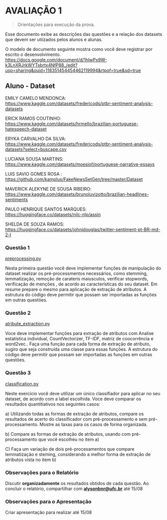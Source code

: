 # AVALIAÇÃO 1
> Orientações para execução da prova.

Esse documento exibe as descrições das questões e a relação dos datasets que devem ser utiizados 
pelos alunos e alunas.

O modelo de documento seguinte mostra como você deve registrar por escrito o desenvolvimento. 
https://docs.google.com/document/d/1hIwPx9W-k3LnXRJrkWYTsbrtx4NfP88_/edit?usp=sharing&ouid=118351454454462119994&rtpof=true&sd=true

##  Aluno - Dataset

EMILY CAMELO MENDONCA: https://www.kaggle.com/datasets/fredericods/ptbr-sentiment-analysis-datasets

ERICK RAMOS COUTINHO: https://www.kaggle.com/datasets/hrmello/brazilian-portuguese-hatespeech-dataset

ERYKA CARVALHO DA SILVA: https://www.kaggle.com/datasets/fredericods/ptbr-sentiment-analysis-datasets?select=buscape.csv

LUCIANA SOUSA MARTINS: https://www.kaggle.com/datasets/moesiof/portuguese-narrative-essays

LUIS SAVIO GOMES ROSA : https://github.com/kamplus/FakeNewsSetGen/tree/master/Dataset

MAVERICK ALEKYNE DE SOUSA RIBEIRO: https://www.kaggle.com/datasets/brunoluvizotto/brazilian-headlines-sentiments

PAULO HENRIQUE SANTOS MARQUES: https://huggingface.co/datasets/nilc-nlp/assin

SHELDA DE SOUZA RAMOS: https://huggingface.co/datasets/johnidouglas/twitter-sentiment-pt-BR-md-2-l


### Questão 1

[preprocessing.py](preprocessing.py)

Nesta primeira questão você deve implementar funções de manipulação do dataset realizar os pré-processmentos necessários, como stemming, lemmatização, remoção de carateris maiusculos, verificar stopwords, verificação de menções
, de acordo as características do seu dataset. Em resume prepare o mesmo para aplicação de extração de atributos. A estrutura do código deve permitir que possam ser importadas as funções em outras questões.


### Questão 2

[atribute_extraction.py](atribute_extraction.py)

Voce deve implementar funções para extração de atributos com Analise estatística individual, CountVectorizer, TF-IDF, matriz de coocorrência e word2vec.. Faça uma função para cada forma de extração de atributo, sugiro que seja construída uma classe para essas funções.
A estrutura do código deve permitir que possam ser importadas as funções em outras questões.


### Questão 3

[classification.py](classification.py)


Neste exercicio você deve utilizar um único classifiador para aplicar no seu dataset, de acordo com a label escolhida.
Voce deve comparar os resultados quantitiativos nos seguintes casos:

a) Utilizando todas as formas de extração de atributos, compare os resultados de acerto do classificador com pré-processamento e sem pré-processamento. Mostre as taxas para os casos de forma organizada.

b) Compare as formas de extração de atributos, usando com pré-processamento que você escolheu no item a)

C) Faça um variação de dois pré-procesamentos que compare lemmatização e steming, considerando a melhor forma de extração de atributos vista no item b)

 

### Observações para o Relatório 

Discutir **organizadamente** os resultados obtidos de cada questão.
Ao concluir o relatório, compartilhar com **alysonbnr@ufc.br** até 15/08


### Observações para o Apresentação

Criar apresentação para realizar até 15/08